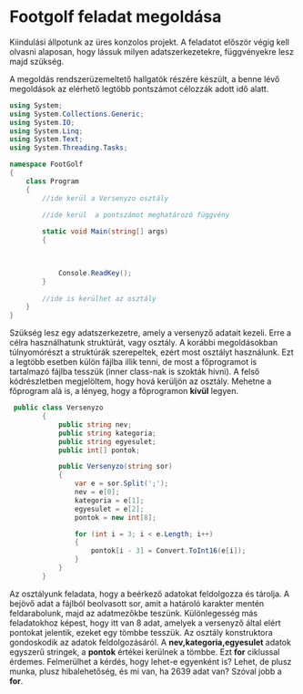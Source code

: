
# Footgolf feladat megoldása

Kiindulási állpotunk az üres konzolos projekt. A feladatot először végig kell olvasni alaposan, hogy lássuk milyen adatszerkezetekre, függvényekre lesz majd szükség. 

A megoldás rendszerüzemeltető hallgatók részére készült, a benne lévő megoldások az elérhető legtöbb pontszámot célozzák adott idő alatt. 

```c#
using System;
using System.Collections.Generic;
using System.IO;
using System.Linq;
using System.Text;
using System.Threading.Tasks;

namespace FootGolf
{
    class Program
    {        
        //ide kerül a Versenyzo osztály

        //ide kerül  a pontszámot meghatározó függvény
        
        static void Main(string[] args)
        {
     


            Console.ReadKey();
        }
        
        //ide is kerülhet az osztály
    }
}

```
Szükség lesz egy adatszerkezetre, amely a versenyző adatait kezeli. Erre a célra használhatunk struktúrát, vagy osztály. A korábbi megoldásokban túlnyomórészt a struktúrák szerepeltek, ezért most osztályt használunk. Ezt a legtöbb esetben külön fájlba illik tenni, de most a főprogramot is tartalmazó fájlba tesszük (inner class-nak is szokták hívni). A felső kódrészletben megjelöltem, hogy hová kerüljön az osztály. Mehetne a főprogram alá is, a lényeg, hogy a főprogramon **kívül** legyen. 

```C#
 public class Versenyzo
        {
            public string nev;
            public string kategoria;
            public string egyesulet;
            public int[] pontok;

            public Versenyzo(string sor)
            {
                var e = sor.Split(';');
                nev = e[0];
                kategoria = e[1];
                egyesulet = e[2];
                pontok = new int[8];

                for (int i = 3; i < e.Length; i++)
                {
                    pontok[i - 3] = Convert.ToInt16(e[i]);
                }
            }           
        }
```
Az osztályunk feladata, hogy a beérkező adatokat feldolgozza és tárolja. A bejövő adat a fájlból beolvasott sor, amit a határoló karakter mentén feldarabolunk, majd az adatmezőkbe teszünk. Különlegesség más feladatokhoz képest, hogy itt van 8 adat, amelyek a versenyző által elért pontokat jelentik, ezeket egy tömbbe tesszük. Az osztály konstruktora gondoskodik az adatok feldolgozásáról.
A **nev,kategoria,egyesulet** adatok egyszerű stringek, a **pontok** értékei kerülnek a tömbbe. Ezt **for** ciklussal érdemes. Felmerülhet a kérdés, hogy lehet-e egyenként is? Lehet, de plusz munka, plusz hibalehetőség, és mi van, ha 2639 adat van? Szóval jobb a **for**.
